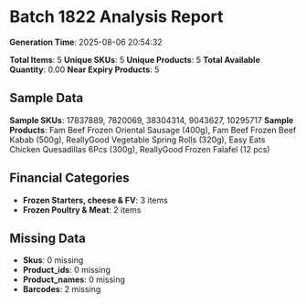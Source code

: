 # Batch 1822 Analysis Report

**Generation Time**: 2025-08-06 20:54:32

**Total Items**: 5
**Unique SKUs**: 5
**Unique Products**: 5
**Total Available Quantity**: 0.00
**Near Expiry Products**: 5

## Sample Data
**Sample SKUs**: 17837889, 7820069, 38304314, 9043627, 10295717
**Sample Products**: Fam Beef Frozen Oriental Sausage (400g), Fam Beef Frozen Beef Kabab (500g), ReallyGood Vegetable Spring Rolls (320g), Easy Eats Chicken Quesadillas 6Pcs (300g), ReallyGood Frozen Falafel (12 pcs)

## Financial Categories
- **Frozen Starters, cheese & FV**: 3 items
- **Frozen Poultry & Meat**: 2 items

## Missing Data
- **Skus**: 0 missing
- **Product_ids**: 0 missing
- **Product_names**: 0 missing
- **Barcodes**: 2 missing
